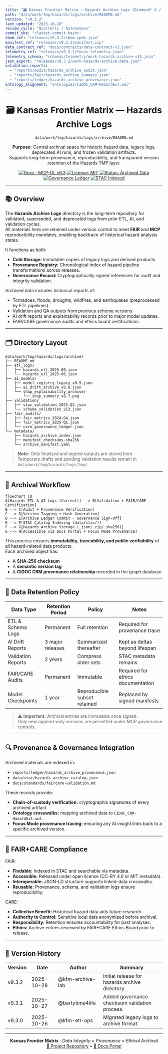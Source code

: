 ```yaml
---
title: "🗃️ Kansas Frontier Matrix — Hazards Archive Logs (Diamond⁹ Ω / Crown∞Ω Ultimate Certified)"
path: "data/work/tmp/hazards/logs/archive/README.md"
version: "v9.3.2"
last_updated: "2025-10-28"
review_cycle: "Quarterly / Autonomous"
commit_sha: "<latest-commit-hash>"
sbom_ref: "releases/v9.3.2/sbom.spdx.json"
manifest_ref: "releases/v9.3.2/manifest.zip"
data_contract_ref: "docs/contracts/data-contract-v3.json"
telemetry_ref: "releases/v9.3.2/focus-telemetry.json"
telemetry_schema: "schemas/telemetry/work-hazards-archive-v14.json"
json_export: "releases/v9.3.2/work-hazards-archive.meta.json"
validation_reports:
  - "reports/audit/hazards_archive_audit.json"
  - "reports/fair/hazards_archive_summary.json"
  - "reports/ledger/hazards_archive_provenance.json"
ontology_alignment: "ontologies/CIDOC_CRM-HazardExt.owl"
---
```


<div align="center">

# 🗃️ Kansas Frontier Matrix — **Hazards Archive Logs**
`data/work/tmp/hazards/logs/archive/README.md`

**Purpose:** Central archival space for historic hazard data, legacy logs, deprecated AI runs, and frozen validation artifacts.  
Supports long-term provenance, reproducibility, and transparent version retention of the Hazards TMP layer.

[![Docs · MCP-DL v6.3](https://img.shields.io/badge/Docs-MCP--DL%20v6.3-blue)](../../../../../docs/architecture/repo-focus.md)
[![License: MIT](https://img.shields.io/badge/License-MIT-green)](../../../../../LICENSE)
[![Status: Archived Data](https://img.shields.io/badge/Status-Archived%20Data-grey)](../../../../../data/work/tmp/hazards/)
[![Governance Ledger](https://img.shields.io/badge/Governance-Verified-blueviolet)](../../../../../docs/standards/governance/)
[![STAC Indexed](https://img.shields.io/badge/STAC-Indexed%20v1.0-orange)](../../../../../data/stac/)
</div>

---

## 📚 Overview

The **Hazards Archive Logs** directory is the long-term repository for validated, superseded, and deprecated logs from prior ETL, AI, and validation cycles.  
All materials here are retained under version control to meet **FAIR** and **MCP** reproducibility mandates, enabling backtrace of historical hazard analysis states.

It functions as both:
- **Cold Storage:** Immutable copies of legacy logs and derived products.
- **Provenance Registry:** Chronological index of hazard pipeline transformations across releases.
- **Governance Record:** Cryptographically signed references for audit and integrity validation.

Archived data includes historical reports of:
- Tornadoes, floods, droughts, wildfires, and earthquakes (preprocessed by ETL pipelines).
- Validation and QA outputs from previous schema versions.
- AI drift reports and explainability records prior to major model updates.
- FAIR/CARE governance audits and ethics board certifications.

---

## 🗂 Directory Layout

```plaintext
data/work/tmp/hazards/logs/archive/
├── README.md
├── etl_logs/
│   ├── hazards_etl_2025-09.json
│   └── hazards_etl_2025-06.json
├── ai_models/
│   ├── model_registry_legacy_v8.9.json
│   ├── ai_drift_archive_v8.8.json
│   └── shap_explainability_archive/
│       └── shap_summary_v8.7.png
├── validation/
│   ├── stac_validation_2025-Q2.json
│   └── schema_validation_v13.json
├── fair_audits/
│   ├── fair_metrics_2024-Q4.json
│   ├── fair_metrics_2025-Q1.json
│   └── care_governance_ledger.json
└── metadata/
    ├── hazards_archive_index.json
    ├── manifest_checksums.sha256
    └── archive_manifest.yaml
```

> **Note:** Only finalized and signed outputs are stored here.  
> Temporary drafts and pending validation results remain in `data/work/tmp/hazards/logs/tmp/`.

---

## 🧩 Archival Workflow

```mermaid
flowchart TD
A[Hazards ETL & AI Logs (Current)] --> B[Validation + FAIR/CARE Certification]
B --> C[Audit + Provenance Verification]
C --> D[Version Tagging + Hash Generation]
D --> E[Archive Ledger Commit · Governance Sign-Off]
E --> F[STAC Catalog Indexing (data/stac/)]
F --> G[Hazards Archive Storage (.json/.zip/.sha256)]
G --> H[Accessible via Docs Portal + Focus Mode Provenance]
```

This process ensures **immutability, traceability, and public verifiability** of all hazard-related data products.  
Each archived object has:
- A **SHA-256 checksum**
- A **semantic version tag**
- A **CIDOC CRM provenance relationship** recorded in the graph database

---

## 🧠 Data Retention Policy

| Data Type | Retention Period | Policy | Notes |
|------------|-----------------|---------|-------|
| ETL & Schema Logs | Permanent | Full retention | Required for provenance trace |
| AI Drift Reports | 3 major releases | Summarized thereafter | Kept as deltas beyond lifespan |
| Validation Reports | 2 years | Compress older sets | STAC metadata remains |
| FAIR/CARE Audits | Permanent | Immutable | Required for ethics documentation |
| Model Checkpoints | 1 year | Reproducible subset retained | Replaced by signed manifests |

> ⚠️ **Important:** Archival entries are immutable once signed.  
> Only new append-only versions are permitted under MCP governance controls.

---

## 🔍 Provenance & Governance Integration

Archived materials are indexed in:
- `reports/ledger/hazards_archive_provenance.json`
- `data/stac/hazards_archive_catalog.json`
- `docs/standards/faircare-validation.md`

These records provide:
- **Chain-of-custody verification:** cryptographic signatures of every archived artifact.  
- **Ontology crosswalks:** mapping archived data to `CIDOC_CRM-HazardExt.owl`.  
- **Focus Mode provenance tracing:** ensuring any AI insight links back to a specific archived version.

---

## 🧩 FAIR+CARE Compliance

FAIR:
- **Findable:** Indexed in STAC and searchable via metadata.  
- **Accessible:** Released under open license (CC-BY 4.0 or MIT metadata).  
- **Interoperable:** JSON-LD structure supports linked-data crosswalks.  
- **Reusable:** Provenance, schema, and validation logs ensure reproducibility.

CARE:
- **Collective Benefit:** Historical hazard data aids future research.  
- **Authority to Control:** Sensitive local data anonymized before archival.  
- **Responsibility:** Retention ensures accountability for past analyses.  
- **Ethics:** Archive entries reviewed by FAIR+CARE Ethics Board prior to release.

---

## 🧾 Version History

| Version | Date       | Author           | Summary                                      |
|----------|------------|------------------|----------------------------------------------|
| v9.3.2   | 2025-10-28 | @kfm-archive-lab | Initial release for hazards archive directory. |
| v9.3.1   | 2025-10-27 | @bartytime4life  | Added governance checksum validation process. |
| v9.3.0   | 2025-10-26 | @kfm-etl-ops     | Migrated legacy logs to archive format.       |

---

<div align="center">

**Kansas Frontier Matrix** · *Data Integrity × Provenance × Ethical Archival*  
[🔗 Project Repository](https://github.com/bartytime4life/Kansas-Frontier-Matrix) • [🧭 Docs Portal](../../../../../docs/)

</div>